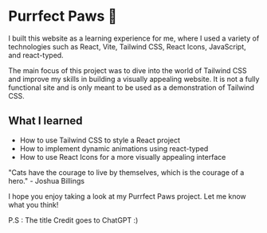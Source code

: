 # Purrfect Paws 🐾

I built this website as a learning experience for me, where I used a variety of technologies such as React, Vite, Tailwind CSS, React Icons, JavaScript, and react-typed. 

The main focus of this project was to dive into the world of Tailwind CSS and improve my skills in building a visually appealing website. It is not a fully functional site and is only meant to be used as a demonstration of Tailwind CSS.

## What I learned
- How to use Tailwind CSS to style a React project
- How to implement dynamic animations using react-typed
- How to use React Icons for a more visually appealing interface


"Cats have the courage to live by themselves, which is the courage of a hero." - Joshua Billings

I hope you enjoy taking a look at my Purrfect Paws project. Let me know what you think!
 
P.S : The title Credit goes to ChatGPT :)
